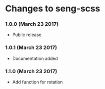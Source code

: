 # Changes to seng-scss

### 1.0.0 (March 23 2017)

* Public release

### 1.0.1 (March 23 2017)

* Documentation added

### 1.1.0 (March 23 2017)

* Add function for rotation

